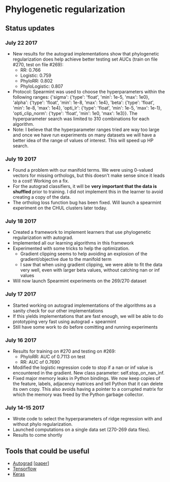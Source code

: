 # Phylogenetic regularization

## Status updates

### July 22 2017

* New results for the autograd implementations show that phylogenetic regularization does help achieve better testing set AUCs (train on file #270, test on file #269):
  * RR:  0.766
  * Logistic: 0.759
  * PhyloRR: 0.802
  * PhyloLogistic: 0.807
* Protocol: Spearmint was used to choose the hyperparameters within the following ranges:
{'sigma': {'type': 'float', 'min': 1e-5, 'max': 1e0}, 'alpha': {'type': 'float', 'min': 1e-8, 'max': 1e4}, 'beta': {'type': 'float', 'min': 1e-8, 'max': 1e4}, 'opti\_lr': {'type': 'float', 'min': 1e-5, 'max': 1e-1}, 'opti\_clip\_norm': {'type': 'float', 'min': 1e0, 'max': 1e3}}. The hyperparameter search was limited to 310 combinations for each algorithm.
* Note: I believe that the hyperparameter ranges tried are way too large and once we have run experiments on many datasets we will have a better idea of the range of values of interest. This will speed up HP search.
                       

### July 19 2017

* Found a problem with our manifold terms. We were using 0-valued vectors for missing orthologs, but this doesn't make sense since it leads to a cost! Working on a fix.
* For the autograd classifiers, it will be **very important that the data is shuffled** prior to training. I did not implement this in the learner to avoid creating a copy of the data.
* The ortholog loss function bug has been fixed. Will launch a spearmint experiment on the CHUL clusters later today.

### July 18 2017

* Created a framework to implement learners that use phylogenetic regularization with autograd.
* Implemented all our learning algorithms in this framework
* Experimented with some tricks to help the optimization.
  * Gradient clipping seems to help avoiding an explosion of the gradient/objective due to the manifold term
  * I saw that when using gradient clipping, we were able to fit the data very well, even with larger beta values, without catching nan or inf values
* Will now launch Spearmint experiments on the 269/270 dataset

### July 17 2017

* Started working on autograd implementations of the algorithms as a sanity check for our other implementations
* If this yields implementations that are fast enough, we will be able to do prototyping very fast using autograd + spearmint
* Still have some work to do before comitting and running experiments

### July 16 2017

* Results for training on #270 and testing on #269:
  * PhyloRR: AUC of 0.7113 on test
  * RR: AUC of 0.7690
* Modified the logistic regression code to stop if a nan or inf value is encountered in the gradient. New class parameter: self.stop\_on\_nan\_inf.
* Fixed major memory leaks in Python bindings. We now keep copies of the feature, labels, adjacency matrices and tell Python that it can delete its own copy. This also avoids having a pointer to a corrupted matrix for which the memory was freed by the Python garbage collector.

### July 14-15 2017

* Wrote code to select the hyperparameters of ridge regression with and without phylo regularization.
* Launched computations on a single data set (270-269 data files).
* Results to come shortly



## Tools that could be useful

* [Autograd](https://github.com/HIPS/autograd) [[paper](https://indico.lal.in2p3.fr/event/2914/session/1/contribution/6/3/material/paper/0.pdf)]
* [Tensorflow](https://www.tensorflow.org/)
* [Keras](https://keras.io/)
